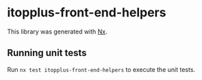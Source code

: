 # itopplus-front-end-helpers

This library was generated with [Nx](https://nx.dev).

## Running unit tests

Run `nx test itopplus-front-end-helpers` to execute the unit tests.

